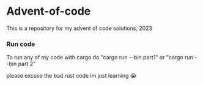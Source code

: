 # Advent-of-code

This is a repository for my advent of code solutions, 2023

### Run code

To run any of my code with cargo do "cargo run --bin part1" or "cargo run --bin part 2"


please excuse the bad rust code im just learning :sob:
